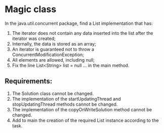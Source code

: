 # Magic class

In the java.util.concurrent package, find a List implementation that has:
1. The iterator does not contain any data inserted into the list after the iterator was created;
2. Internally, the data is stored as an array;
3. An iterator is guaranteed not to throw a ConcurrentModificationException;
4. All elements are allowed, including null;
5. Fix the line List&lt;String&gt; list = null ... in the main method.


## Requirements:
1. The Solution class cannot be changed.
2. The implementation of the startUpdatingThread and stopUpdatingThread methods cannot be changed.
3. The implementation of the copyOnWriteSolution method cannot be changed.
4. Add to main the creation of the required List instance according to the task.